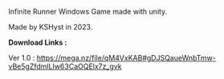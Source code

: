 Infinite Runner Windows Game made with unity.

Made by KSHyst in 2023.

<b>Download Links : </b>

Ver 1.0 : https://mega.nz/file/qM4VxKAB#gDJSQaueWnbTmw-vBe5gZfdmlLIw63CaOQElx7z_gvk
